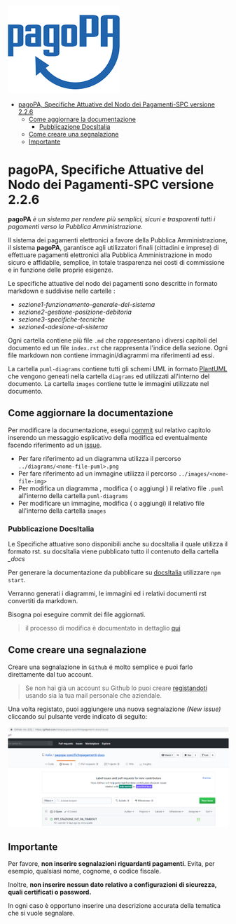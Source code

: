 ![pagoPA](_docs/media/pagoPA.png)

- [pagoPA, Specifiche Attuative del Nodo dei Pagamenti-SPC versione 2.2.6](#pagopa-specifiche-attuative-del-nodo-dei-pagamenti-spc-versione-226)
  - [Come aggiornare la documentazione](#come-aggiornare-la-documentazione)
    - [Pubblicazione DocsItalia](#pubblicazione-docsitalia)
  - [Come creare una segnalazione](#come-creare-una-segnalazione)
  - [Importante](#importante)
# pagoPA, Specifiche Attuative del Nodo dei Pagamenti-SPC versione 2.2.6

**pagoPA** _è un sistema per rendere più semplici, sicuri e trasparenti tutti i pagamenti verso la Pubblica Amministrazione._


Il sistema dei pagamenti elettronici a favore della Pubblica Amministrazione, il sistema **pagoPA**, garantisce agli utilizzatori finali (cittadini e imprese) di effettuare pagamenti elettronici alla Pubblica Amministrazione in modo sicuro e affidabile, semplice, in totale trasparenza nei costi di commissione e in funzione delle proprie esigenze.


Le specifiche attuative del nodo dei pagamenti sono descritte in formato markdown e suddivise nelle cartelle :
- _sezione1-funzionamento-generale-del-sistema_
- _sezione2-gestione-posizione-debitoria_
- _sezione3-specifiche-tecniche_
- _sezione4-adesione-al-sistema_

Ogni cartella contiene più file `.md` che rappresentano i diversi capitoli del documento ed un file `index.rst` che rappresenta l'indice della sezione.
Ogni file markdown non contiene immagini/diagrammi ma riferimenti ad essi.

La cartella `puml-diagrams` contiene tutti gli schemi UML in formato [PlantUML](https://plantuml.com/) che vengono geneati nella cartella `diagrams` ed utilizzati all'interno del documento.
La cartella `images` contiene tutte le immagini utilizzate nel documento.

## Come aggiornare la documentazione

Per modificare la documentazione, esegui [commit](https://github.com/git-guides/git-commit) sul relativo capitolo inserendo un messaggio esplicativo della modifica ed eventualmente facendo riferimento ad un [issue](https://docs.github.com/en/free-pro-team@latest/github/managing-your-work-on-github/creating-an-issue).

- Per fare riferimento ad un diagramma utilizza il percorso `../diagrams/<nome-file-puml>.png`
- Per fare riferimento ad un immagine  utilizza il percorso `../images/<nome-file-img>`
- Per modifica un diagramma , modifica ( o aggiungi ) il relativo file `.puml` all'interno della cartella `puml-diagrams`
- Per modificare un immagine, modifica ( o aggiungi) il relativo file all'interno della cartella `images`

### Pubblicazione DocsItalia
Le Specifiche attuative sono disponibili anche su docsItalia il quale utilizza il formato rst.
su docsItalia viene pubblicato tutto il contenuto della cartella *_docs*

Per generare la documentazione da pubblicare su [docsItalia](https://docs.italia.it/) utilizzare `npm start`. 

Verranno generati i diagrammi, le immagini ed i relativi documenti rst convertiti da markdown.

Bisogna poi eseguire commit dei file aggiornati.
> il processo di modifica è documentato in dettaglio [qui](./howto_change_sanp_wf/README.md)

## Come creare una segnalazione

Creare una segnalazione in `Github` é molto semplice e puoi farlo direttamente dal tuo account.
> Se non hai già un account su Github lo puoi creare [registandoti](https://github.com/) usando sia la tua mail personale che aziendale.

Una volta registato, puoi aggiungere una nuova segnalazione _(New issue)_ cliccando sul pulsante verde indicato di seguito:

![Issue](_docs/media/newissue.png)

## Importante
Per favore, **non inserire segnalazioni riguardanti pagamenti**. Evita, per esempio, qualsiasi nome, cognome, o codice fiscale.

Inoltre, **non inserire nessun dato relativo a configurazioni di sicurezza, quali certificati o password.**

In ogni caso è opportuno inserire una descrizione accurata della tematica che si vuole segnalare.


